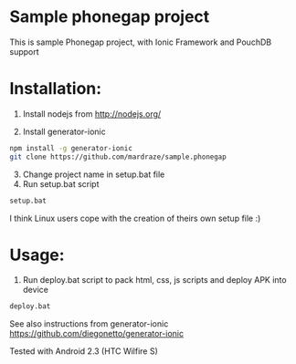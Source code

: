 Sample phonegap project
===============
This is sample Phonegap project, with Ionic Framework and PouchDB support

Installation:
===============

1. Install nodejs from http://nodejs.org/

2. Install generator-ionic
```sh
npm install -g generator-ionic
git clone https://github.com/mardraze/sample.phonegap
```

3. Change project name in setup.bat file
4. Run setup.bat script
```sh
setup.bat
```
I think Linux users cope with the creation of theirs own setup file :)

Usage:
===============
1. Run deploy.bat script to pack html, css, js scripts and deploy APK into device
```sh
deploy.bat
```
See also instructions from generator-ionic https://github.com/diegonetto/generator-ionic 

Tested with Android 2.3 (HTC Wilfire S)
